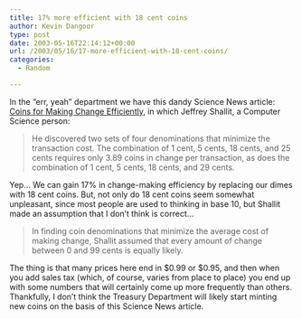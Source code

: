 ```yaml
---
title: 17% more efficient with 18 cent coins
author: Kevin Dangoor
type: post
date: 2003-05-16T22:14:12+00:00
url: /2003/05/16/17-more-efficient-with-18-cent-coins/
categories:
  - Random

---
```

In the &#8220;err, yeah&#8221; department we have this dandy Science News article: [Coins for Making Change Efficiently][1], in which Jeffrey Shallit, a Computer Science person:

> He discovered two sets of four denominations that minimize the transaction cost. The combination of 1 cent, 5 cents, 18 cents, and 25 cents requires only 3.89 coins in change per transaction, as does the combination of 1 cent, 5 cents, 18 cents, and 29 cents. 

Yep&#8230; We can gain 17% in change-making efficiency by replacing our dimes with 18 cent coins. But, not only do 18 cent coins seem somewhat unpleasant, since most people are used to thinking in base 10, but Shallit made an assumption that I don&#8217;t think is correct&#8230;

> In finding coin denominations that minimize the average cost of making change, Shallit assumed that every amount of change between 0 and 99 cents is equally likely. 

The thing is that many prices here end in $0.99 or $0.95, and then when you add sales tax (which, of course, varies from place to place) you end up with some numbers that will certainly come up more frequently than others. Thankfully, I don&#8217;t think the Treasury Department will likely start minting new coins on the basis of this Science News article.

 [1]: http://www.sciencenews.org/20030510/mathtrek.asp "Math Trek : Coins for Making Change Efficiently, Science News Online, May 10, 2003"